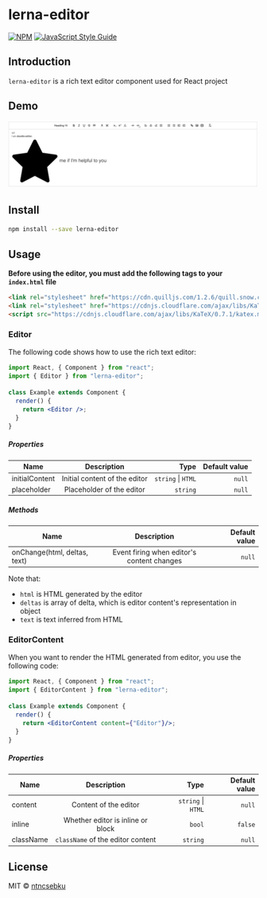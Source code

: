 # lerna-editor

>

[![NPM](https://img.shields.io/npm/v/lerna-editor.svg)](https://www.npmjs.com/package/lerna-editor) [![JavaScript Style Guide](https://img.shields.io/badge/code_style-standard-brightgreen.svg)](https://standardjs.com)

## Introduction

`lerna-editor` is a rich text editor component used for React project

## Demo

![alt text](editor.png "EDITOR DEMO")

## Install

```bash
npm install --save lerna-editor
```

## Usage

**Before using the editor, you must add the following tags to your `index.html` file**

```html
<link rel="stylesheet" href="https://cdn.quilljs.com/1.2.6/quill.snow.css" />
<link rel="stylesheet" href="https://cdnjs.cloudflare.com/ajax/libs/KaTeX/0.7.1/katex.min.css" />
<script src="https://cdnjs.cloudflare.com/ajax/libs/KaTeX/0.7.1/katex.min.js"></script>
```

### Editor
The following code shows how to use the rich text editor:

```jsx
import React, { Component } from "react";
import { Editor } from "lerna-editor";

class Example extends Component {
  render() {
    return <Editor />;
  }
}
```

##### Properties

| Name           |          Description          |     Type | Default value |
| -------------- | :---------------------------: | -------: | ------------: |
| initialContent | Initial content of the editor | `string` &#124; `HTML` |        `null` |
| placeholder    |   Placeholder of the editor   | `string` |        `null` |

##### Methods

| Name                         |                Description                 | Default value |
| ---------------------------- | :----------------------------------------: | ------------: |
| onChange(html, deltas, text) | Event firing when editor's content changes |        `null` |

Note that:
- `html` is HTML generated by the editor
- `deltas` is array of delta, which is editor content's representation in object
- `text` is text inferred from HTML

### EditorContent
When you want to render the HTML generated from editor, you use the following code:

```jsx
import React, { Component } from "react";
import { EditorContent } from "lerna-editor";

class Example extends Component {
  render() {
    return <EditorContent content={"Editor"}/>;
  }
}
```

##### Properties

| Name    |      Description      |     Type | Default value |
| ------- | :-------------------: | -------: | ------------: |
| content | Content of the editor | `string` &#124; `HTML` |        `null` |
| inline | Whether editor is inline or block | `bool` | `false` |
| className | `className` of the editor content | `string` | `null` |

## License

MIT © [ntncsebku](https://github.com/ntncsebku)

